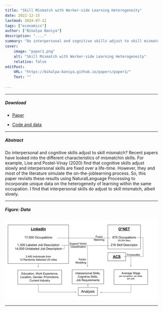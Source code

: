 ```yaml
---
title: "Skill Mismatch with Worker-side Learning Heterogeneity" 
date: 2022-12-15
lastmod: 2024-07-12
tags: ["economics"]
author: ["Bikalpa Baniya"]
description: "...." 
summary: "Do interpersonal and cognitive skills adjust to skill mismatch? Recent papers have looked into the different characteristics of mismatchin skills. For example, Lise and Postel-Vinay (2020) find that cognitive skills adjust slowly and interpersonal skills are fixed over a life-time. However, they and most of the literature simulate the on-the-joblearning process. So, this paper revisits these results using NaturalLanguage Processing to incorporate unique data on the heterogeneityof learning within the same occupation. I find that interpersonal skillsdo adjust to skill mismatch, albeit slowly." 
cover:
    image: "paper1.png"
    alt: "Skill Mismatch with Worker-side Learning Heterogeneity"
    relative: false
editPost:
    URL: "https://bikalpa-baniya.github.io/papers/paper1/"
    Text: ""

---
```


---

##### Download

+ [Paper](paper11.pdf)
<!---+ [Online appendix](appendix1.pdf) -->
+ [Code and data](https://bikalpa-baniya.github.io/papers/paper1/)

---

##### Abstract

Do interpersonal and cognitive skills adjust to skill mismatch? Recent papers have looked into the different characteristics of mismatchin skills. For example, Lise and Postel-Vinay (2020) find that cognitive skills adjust slowly and interpersonal skills are fixed over a life-time. However, they and most of the literature simulate the on-the-joblearning process. So, this paper revisits these results using NaturalLanguage Processing to incorporate unique data on the heterogeneity of learning within the same occupation. I find that interpersonal skills do adjust to skill mismatch, albeit slowly.

---

##### Figure: Data

![](paper1.png)

---


<!---
##### Citation

Unterholzer, Detlev A., and  Moritz-Maria von Igelfeld. 2013. "Unusual Uses For Olive Oil." *Journal of Oleic Science* 34 (1): 449–489. http://www.alexandermccallsmith.com/book/unusual-uses-for-olive-oil.

```BibTeX
@article{UI13,
author = {Detlev A. Unterholzer and Moritz-Maria von Igelfeld},
year = {2013},
title ={Unusual Uses For Olive Oil},
journal = {Journal of Oleic Science},
volume = {34},
number = {1},
pages = {449--489},
url = {http://www.alexandermccallsmith.com/book/unusual-uses-for-olive-oil}}
```

---

##### Related material

+ [Presentation slides](presentation1.pdf)
+ [Summary of the paper](https://www.penguinrandomhouse.com/books/110403/unusual-uses-for-olive-oil-by-alexander-mccall-smith/)
